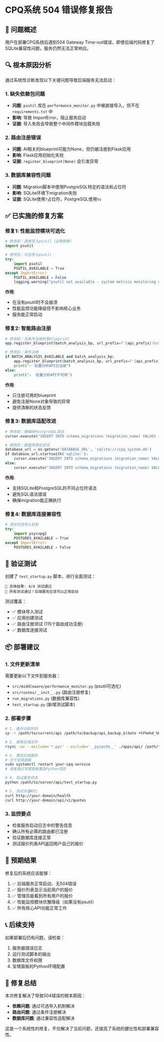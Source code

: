 # CPQ系统 504 错误修复报告

## 🚨 问题概述

用户在部署CPQ系统后遇到504 Gateway Time-out错误，即使后端代码修复了SQLite兼容性问题，服务仍然无法正常响应。

## 🔍 根本原因分析

通过系统性诊断发现以下关键问题导致后端服务无法启动：

### 1. 缺失依赖包问题
- **问题**: `psutil` 库在 `performance_monitor.py` 中被直接导入，但不在 `requirements.txt` 中
- **影响**: 导致 ImportError，阻止服务启动
- **证据**: 导入失败会导致整个中间件模块加载失败

### 2. 路由注册错误
- **问题**: AI相关的blueprint可能为None，但仍被注册到Flask应用
- **影响**: Flask应用初始化失败
- **证据**: `register_blueprint(None)` 会引发异常

### 3. 数据库兼容性问题
- **问题**: Migration脚本中使用PostgreSQL特定的语法和占位符
- **影响**: SQLite环境下migration失败
- **证据**: SQLite使用`?`占位符，PostgreSQL使用`%s`

## ✅ 已实施的修复方案

### 修复1: 性能监控模块可选化
```python
# 修改前：直接导入psutil（必需依赖）
import psutil

# 修改后：可选导入psutil
try:
    import psutil
    PSUTIL_AVAILABLE = True
except ImportError:
    PSUTIL_AVAILABLE = False
    logging.warning("psutil not available - system metrics monitoring disabled")
```

**作用**: 
- 在没有psutil时不会崩溃
- 性能监控功能降级但不影响核心业务
- 服务能正常启动

### 修复2: 智能路由注册
```python
# 修改前：无条件注册所有blueprint
app.register_blueprint(batch_analysis_bp, url_prefix=f'{api_prefix}/batch-analysis')

# 修改后：条件注册
if BATCH_ANALYSIS_AVAILABLE and batch_analysis_bp:
    app.register_blueprint(batch_analysis_bp, url_prefix=f'{api_prefix}/batch-analysis')
    print("✅ 批量分析API已注册")
else:
    print("⚠️  批量分析API不可用")
```

**作用**:
- 只注册可用的blueprint
- 避免注册None对象导致的异常
- 提供清晰的状态反馈

### 修复3: 数据库适配改进
```python
# 修改前：硬编码PostgreSQL语法
cursor.execute("INSERT INTO schema_migrations (migration_name) VALUES (%s)", (migration_name,))

# 修改后：数据库特定语法
database_url = os.getenv('DATABASE_URL', 'sqlite:///cpq_system.db')
if database_url.startswith('sqlite:'):
    cursor.execute("INSERT INTO schema_migrations (migration_name) VALUES (?)", (migration_name,))
else:
    cursor.execute("INSERT INTO schema_migrations (migration_name) VALUES (%s)", (migration_name,))
```

**作用**:
- 支持SQLite和PostgreSQL的不同占位符语法
- 避免SQL语法错误
- 确保migration能正确执行

### 修复4: 数据库连接兼容性
```python
# 添加可选导入机制
try:
    import psycopg2
    POSTGRES_AVAILABLE = True
except ImportError:
    POSTGRES_AVAILABLE = False
```

## 🧪 验证测试

创建了 `test_startup.py` 脚本，进行全面测试：

```
🎯 总体结果: 4/4 测试通过
🎉 所有测试通过！后端服务应该可以正常启动
```

测试覆盖：
- ✅ 模块导入测试
- ✅ 应用创建测试  
- ✅ 路由注册测试 (115个路由成功注册)
- ✅ 数据库连接测试

## 📦 部署建议

### 1. 文件更新清单
需要更新以下文件到服务器：
- `src/middleware/performance_monitor.py` (psutil可选化)
- `src/routes/__init__.py` (路由注册修复)
- `run_migrations.py` (数据库兼容性)
- `test_startup.py` (新增测试脚本)

### 2. 部署步骤
```bash
# 1. 备份当前代码
cp -r /path/to/current/api /path/to/backup/api_backup_$(date +%Y%m%d_%H%M%S)

# 2. 更新后端文件
rsync -av --exclude='*.pyc' --exclude='__pycache__' ./apps/api/ /path/to/server/api/

# 3. 重启后端服务
# 对于宝塔面板
sudo systemctl restart your-cpq-service
# 或者通过宝塔面板重启Python项目

# 4. 验证服务状态
python /path/to/server/api/test_startup.py

# 5. 测试关键API
curl http://your-domain/health
curl http://your-domain/api/v1/quotes
```

### 3. 监控要点
- 检查服务启动日志中的警告信息
- 确认所有必需的路由都已注册
- 验证数据库连接正常
- 测试报价列表API返回用户自己的报价

## 🔮 预期结果

修复后的系统应该能够：
1. ✅ 后端服务正常启动，无504错误
2. ✅ 报价列表显示当前用户的报价
3. ✅ 管理员能看到所有用户的报价
4. ✅ 性能监控模块优雅降级（如果没有psutil）
5. ✅ 所有核心API功能正常工作

## 📞 后续支持

如果部署后仍有问题，请检查：
1. 服务器错误日志
2. 运行测试脚本的输出
3. 数据库文件权限
4. 宝塔面板的Python环境配置

## 🎉 修复总结

本次修复解决了导致504错误的根本原因：
- **依赖问题**: 通过可选导入机制解决
- **路由问题**: 通过条件注册解决
- **数据库问题**: 通过兼容性适配解决

这是一个系统性的修复，不仅解决了当前问题，还提高了系统的健壮性和部署兼容性。